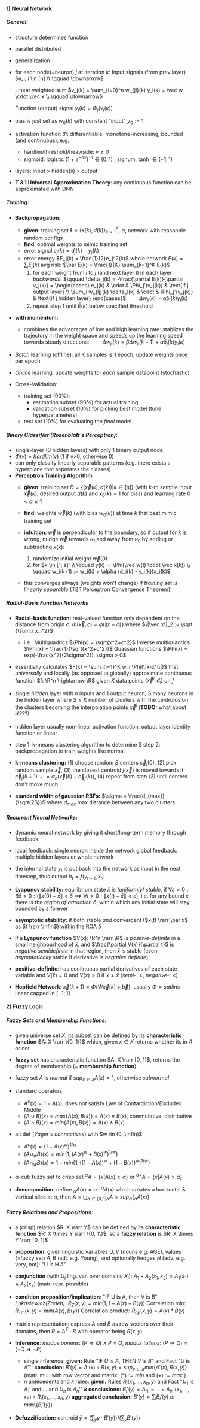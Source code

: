 #### 1) Neural Network


##### General:
- structure determines function
- parallel distributed
- generalization
- for each node(=neuron) $j$ at iteration $k$:
    Input signals (from prev layer) $y_i, i \in [n]  \\ \qquad \downarrow$
    
    Linear weighted sum $v_j(k) = \sum_{i=0}^n w_{ji}(k) y_i(k) = \vec w \cdot \vec x     \\ \qquad \downarrow$
    
    Function (output) signal $y_j(k) = \Phi_j(v_j(k))$
- bias is just set as $w_0(k)$ with constant "input" $y_0:=1$
- activation function $\Phi$: differentiable, monotone-increasing, bounded (and continuous), e.g.:
    - hardlim/threshold/heaviside: $v \geq 0$
    - sigmoid: logistic $(1+e^{-av})^{-1} \in (0;1)$ , signum, tanh $\in (-1; 1)$
- layers: input > hidden(s) > output
- **T 3.1 Universal Approximation Theory**: any continuous function can be approximated with DNN



##### Training:

- **Backpropagation**:
  - **given**: training set $\ell = \{x(k), d(k)\}_{k=1}^K$, $\alpha$, network with reasonble random configs
  - **find**: optimal weights to mimic training set
  - error signal $e_j(k) = d_j(k) - y_j(k)$
  - error energy $E_j(k) = \frac{1}{2}e_j^2(k)$
    whole network $E(k) = \sum_{j} E_j(k)$
    avg risk: $\bar E(k) = \frac{1}{K} \sum_{k=1}^K E(k)$
    1. for each weight from $i$ to $j$ (and next layer $l$) in each layer *backwards*:
    $\qquad \delta_j(k) = -\frac{\partial E(k)}{\partial v_j(k)} = \begin{cases}
        e_j(k) & \cdot & \Phi_j'(v_j(k))                        & \text{if j output layer}  \\
        \sum_l w_{lj}(k) \delta_l(k) & \cdot & \Phi_j'(v_j(k))  & \text{if j hidden layer}  \end{cases}$
    $\qquad \Delta w_{ji}(k) = \alpha \delta_j(k) y_i(k)$
    <!--$\qquad w_{ji}(k+1) = w_{ji}(k) + \Delta w_{ji}(k)$-->
    2. repeat step 1 until $\bar E(k)$ below specified threshold
- **with momentum:**
  - combines the advantages of low and high learning rate: stablizes the trajectory in the weight space and speeds up the learning speed towards steady directions:
    $\qquad \Delta w_{ji}(k) = \beta \Delta w_{ji}(k-1) + \alpha \delta_j(k) y_i(k)$
- *Batch* learning (offline): all K samples is 1 epoch, update weights once per epoch
- *Online* learning: update weights for *each* sample datapoint (stochastic)

- Cross-Validation:
  - training set (90%):
    - estimation subset (90%) for actual training
    - validation subset (10%) for picking best model (tune hyperparameters)
  - test set (10%) for evaluating the *final* model

##### Binary Classifier (Rosenblatt's Perceptron):
  - single-layer (0 hidden layers) with only 1 binary output node
  - $\Phi(v) = hardlim(v)$ (1 if v>0, otherwise 0)
  - can only classify linearly separable patterns (e.g. there exists a hyperplane that seperates the classes)
  - **Perceptron Training Algorithm**:
    - **given**: training set $D = \{(\vec x(k),d(k)) | k \in [s]\}$ (with k-th sample input $\vec x(k)$, desired output $d(k)$ and $x_0(k) = 1$ for bias) and learning rate $0 < \alpha \le 1$
    - **find**: weights $\vec w(k)$ (with bias $w_0(k)$) at time $k$ that best mimic training set
    - **intuition**: $\vec w$ is perpendicular to the boundary, so if output for $k$ is wrong, nudge $\vec w$ towards $\aleph_1$ and away from $\aleph_0$ by adding or subtracting $x(k)$:
      1) randomize initial weight $\vec w(0)$
      2) for $k \in [1; s]: \\
          \qquad y(k) := \Phi(\vec w(t) \cdot \vec x(k)) \\
          \qquad w_i(k+1) := w_i(k) + \alpha (d_i(k) - y_i(k))x_i(k)$

    - this converges always (weights won't change) *if training set is linearly separable* (T2.1 Perceptron Convergence Theorem)!



##### Radial-Basis Function Networks

- **Radial-basis function:** real-valued function only dependent on the distance from origin $c$: $\Phi(\vec x, c) = \varphi(\|x - c\|)$ where $\|\vec x\|_2 := \sqrt {\sum_i x_i^2}$
  - i.e.:
    Multiquadrics $\Phi(x) = \sqrt{x^2+c^2}$
    Inverse multiquadrics $\Phi(x) = \frac{1}{\sqrt{x^2+c^2}}$
    Guassian functions $\Phi(x) = exp(-\frac{x^2}{2\sigma^2}), \sigma > 0$

- essentially calculates $F(x) = \sum_{i=1}^K w_i \Phi(\|x-x^i\|)$ that *universally* and locally (as opposed to globally) approximate continuous function $f: \R^n \rightarrow \R$ given $K$ data points $(\vec x^i, d_i)$ on $f$

- single *hidden* layer with $n$ inputs and 1 output neuron, $S$ many neurons in the hidden layer where $S \leq K$ number of clusters with the centroids on the clusters becoming the interpolation points $\vec x^i$ (**TODO:** what about $d_i$???)

- hidden layer usually non-linear activation function, output layer identity function or linear

- step 1: k-means clustering algorithm to determine S
  step 2: backpropagation to train weights like normal

- **k-means clustering:** (1) choose random $S$ centers $\vec c_j(0)$, (2) pick random sample $\vec x$, (3) the closest centroid $j(\vec x)$ is moved towards it: $\vec c_j(k+1) \mathrel{+}\mathrel{=} \alpha_c (\vec x(k) - \vec c_j(k))$, (4) repeat from *step (2)* until centers don't move much

- **standard width of gaussian RBFs:** $\sigma = \frac{d_{max}}{\sqrt{2S}}$ where $d_{max}$ max distance between any two clusters


##### Recurrent Neural Networks:

- dynamic neural network by giving it short/long-term memory through feedback
- local feedback: single neuron inside the network
  global feedback: multiple hidden layers or whole network
- the internal state $y_t$ is put back into the network as input in the next timestep, thus output $h_t = f(y_{t-1}, x_t)$
- **Lyapunov stability:** equilibrium state $\bar x$ is *(uniformly) stable*, if $\forall \varepsilon>0: \exists \delta>0: (\| x(0)-\bar x \| < \delta \implies \forall t>0: \| x(t)-\bar x \| < \varepsilon)$, i.e. for any bound $\varepsilon$, there is the *region of attraction* $\delta$, within which any initial state will stay bounded by $\varepsilon$ forever
- **asymptotic stability:** if both stable *and* convergent ($x(t) \rarr \bar x$ as $t \rarr \infin$) within the ROA $\delta$

- if a **Lyapunov function** $V(x): \R^n \rarr \R$ is *positive-definite* in a small neighbourhood of $\bar x$, and $\frac{\partial V(x)}{\partial t}$ is *negative semidefinite* in that region, then $\bar x$ is stable (even *asymptotically* stable if derivative is *negative definite*)

- **positive-definite**: has continuous partial derivatives of each state variable and $V(\bar x) = 0$ and $V(x) > 0$ if $x \neq \bar x$ (*semi-*: $\geq$, *negative-*: $<$)

- **Hopfield Network**: $\vec x(k+1) = \Phi(W \vec x(k) + \vec b)$, usually $\Phi = satlins$ linear capped in $[-1; 1]$



#### 2) Fuzzy Logic

##### Fuzzy Sets and Membership Functions:
- given universe set $X$, its subset can be defined by its **characteristic function** $A: X \rarr \{0, 1\}$ which, given $x \in X$ returns whether its in $A$ or not
- **fuzzy set** has characteristic function $A: X \rarr [0, 1]$, returns the degree of membership (= **membership function**)
- fuzzy set $A$ is *normal* if $sup_{x \in X}A(x) = 1$, otherwise *subnormal*
- standard operators:
  - $A^c(x) = 1-A(x)$, does *not* satisfy Law of Contardiction/Excluded Middle
  - $(A \cup B)(x) = max\{A(x), B(x)\} = A(x) \lor B(x)$, commutative, distributive
  - $(A \cap B)(x) = min\{A(x), B(x)\} = A(x) \land B(x)$

- alt def (*Yager's connectives*) with $w \in (0, \infin)$:
  - $A^c(x) = (1-A(x)^w)^{1/w}$
  - $(A \cup_w B)(x) = min\{1, (A(x)^w + B(x)^w)^{1/w}\}$
  - $(A \cap_w B)(x) = 1 - min\{ 1, ((1-A(x))^w + (1 - B(x))^w)^{1/w} \}$

- $\alpha$-cut: fuzzy set to crisp set $^{\alpha}A=\{x|A(x) \geq \alpha \}$ or $^{\alpha+}A=\{x|A(x) > \alpha \}$
- **decomposition**: define $_{\alpha}A(x) = \alpha \cdot {^{\alpha}A(x)}$ which creates a horizontal & vertical slice at $\alpha$, then $A = \bigcup_{\alpha \in [0, 1]} {_{\alpha}A} = sup_{\alpha}\{ {_{\alpha}A(x)} \}$

##### Fuzzy Relations and Propositions:

- a (crisp) relation $R: X \rarr Y$ can be defined by its **characteristic function** $R: X \times Y \rarr \{0, 1\}$, so a **fuzzy relation** is $R: X \times Y \rarr [0, 1]$
- **proposition**: given linguistic variables $U, V$ (nouns e.g. AGE), values (=fuzzy set) $A, B$ (adj. e.g. Young), and optionally hedges $H$ (adv. e.g. very, not): "U is H A"
- **conjunction** (with $U_i$ ling. var. over domains $X_i$): $A_1 \times A_2(x_1, x_2) = A_1(x_1) \land A_2(x_2)$ (matr. repr. possible)
- **condition proposition/implication**: "IF U is A, then V is B"
  *Lukasiewicz(Zadeh):* $R_Z(x,y) = min(1, 1-A(x)+B(y))$
  Correlation min: $R_{cm}(x,y) = min(A(x),B(y))$
  Correlation product: $R_{cp}(x,y) = A(x) * B(y)$

- matrix representation: express $A$ and $B$ as row vectors over their domains, then $R = A^T \cdot B$ with operator being $R(x,y)$

- **Inference**: *modus ponens*: $(P \Rightarrow Q) \land P = Q$, *modus tollens*: $(P \Rightarrow 
Q) = (\neg Q \Rightarrow \neg P)$
  - single inference:
    **given:** Rule "IF $U$ is $A$, THEN $V$ is $B$" and Fact "$U$ is $A'$":
    **conclusion:** $B'(y) = A'(x) \circ R(x,y) = sup_{x \in X} min \{A'(x), R(x,y) \}$ (matr. mul. with row vector and matrix, $(*) \mathrel{:=} min$ and $(+) \mathrel{:=} max$ )
  - $n$ antecedents and $k$ rules:
  **given:** Rules $R_i(x_1, ..., x_n, y)$ and Fact "$U_1$ is $A_1'$ and ... and $U_n$ is $A_n'$"
  **$k$ conclusions:** $B_i'(y) = A_{i1}' \times ... \times A_{in}' (x_1, ..., x_n) \circ R_i(x_1, ..., x_n, y)$
  **aggregated conclusion:** $B'(y) = \sum_i B_i'(y)$ or $max_i\{B_i'(y)\}$

- **Defuzzification:** centroid $\bar y = (\sum_y y \cdot B'(y)) / (\sum_y B'(y))$